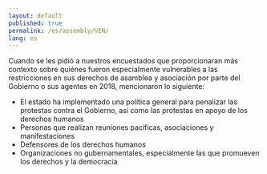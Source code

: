 ```yaml
---
layout: default
published: true
permalink: /es/assembly/VEN/
lang: es
---
```


Cuando se les pidió a nuestros encuestados que proporcionaran más contexto sobre quiénes fueron especialmente vulnerables a las restricciones en sus derechos de asamblea y asociación por parte del Gobierno o sus agentes en 2018, mencionaron lo siguiente:
-	El estado ha implementado una política general para penalizar las protestas contra el Gobierno, así como las protestas en apoyo de los derechos humanos
-	Personas que realizan reuniones pacíficas, asociaciones y manifestaciones
-	Defensores de los derechos humanos
-	Organizaciones no gubernamentales, especialmente las que promueven los derechos y la democracia

